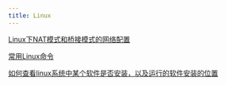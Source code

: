 ```yaml
---
title: Linux
---
```


[Linux下NAT模式和桥接模式的网络配置](https://www.cnblogs.com/hld123/p/6505503.html)

[常用Linux命令](https://www.mdnice.com/writing/604fd35ba7f54b4aa6dd93425d5994aa)

[如何查看linux系统中某个软件是否安装，以及运行的软件安装的位置](https://blog.51cto.com/u_15346267/3668945)